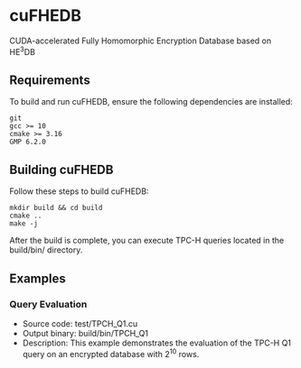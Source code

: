 # cuFHEDB
CUDA-accelerated Fully Homomorphic Encryption Database based on HE<sup>3</sup>DB

## Requirements
To build and run cuFHEDB, ensure the following dependencies are installed:

```
git 
gcc >= 10
cmake >= 3.16
GMP 6.2.0
```


## Building cuFHEDB
Follow these steps to build cuFHEDB:

```
mkdir build && cd build
cmake ..
make -j
```

After the build is complete, you can execute TPC-H queries located in the build/bin/ directory.


## Examples

### Query Evaluation

- Source code: test/TPCH_Q1.cu
- Output binary: build/bin/TPCH_Q1
- Description: This example demonstrates the evaluation of the TPC-H Q1 query on an encrypted database with 2<sup>10</sup> rows.
